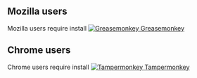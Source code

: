 ## Mozilla users

Mozilla users require install [![Greasemonkey](https://addons.cdn.mozilla.net/img/uploads/addon_icons/0/748-64.png?modified=1358388389) Greasemonkey](https://addons.mozilla.org/en-US/firefox/addon/greasemonkey/)

## Chrome users

Chrome users require install [![Tampermonkey](http://tampermonkey.net/images/icon.png) Tampermonkey](https://chrome.google.com/webstore/detail/tampermonkey/dhdgffkkebhmkfjojejmpbldmpobfkfo?hl=en)
